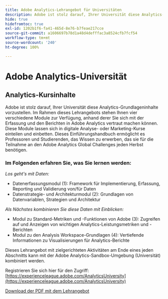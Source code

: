 ```yaml
---
title: Adobe Analytics-Lehrangebot für Universitäten
description: Adobe ist stolz darauf, Ihrer Universität diese Analytics-Grundlageninhalte vorzustellen. Im Rahmen dieses Lehrangebots stehen Ihnen vier verschiedene Module zur Verfügung, anhand derer Sie sich mit der Erfassung und den Berichten in Adobe Analytics vertraut machen können. Diese Module lassen sich in digitale Analyse- oder Marketing-Kurse einteilen und einbetten. Dieses Einführungshandbuch ermöglicht es Professoren und Studierenden, das Wissen zu erwerben, das sie für die Teilnahme an den Adobe Analytics Global Challenges jeden Herbst benötigen.
hide: true
hidefromtoc: true
exl-id: 1202b1f6-fa41-465d-8e76-b7feae217cce
source-git-commit: a1606697b78d1a48d4defffac3a8524cfb7fcf54
workflow-type: tm+mt
source-wordcount: '240'
ht-degree: 100%

---
```


# Adobe Analytics-Universität

## Analytics-Kursinhalte

Adobe ist stolz darauf, Ihrer Universität diese Analytics-Grundlageninhalte vorzustellen. Im Rahmen dieses Lehrangebots stehen Ihnen vier verschiedene Module zur Verfügung, anhand derer Sie sich mit der Erfassung und den Berichten in Adobe Analytics vertraut machen können. Diese Module lassen sich in digitale Analyse- oder Marketing-Kurse einteilen und einbetten. Dieses Einführungshandbuch ermöglicht es Professoren und Studierenden, das Wissen zu erwerben, das sie für die Teilnahme an den Adobe Analytics Global Challenges jeden Herbst benötigen.

### Im Folgenden erfahren Sie, was Sie lernen werden:

*Los geht&#39;s mit Daten:*

* Datenerfassungsmodul (1): Framework für Implementierung, Erfassung, Reporting und Validierung von/für Daten
* Datenstrategie- und Architekturmodul (2): Grundlagen von Datenvariablen, Strategien und Architektur

*Als Nächstes kombinieren Sie diese Daten mit Einblicken:*

* Modul zu Standard-Metriken und -Funktionen von Adobe (3): Zugreifen auf und Anzeigen von wichtigen Analytics-Leistungsmetriken und -Berichten
* Modul zu den Analysis Workspace-Grundlagen (4): Vertiefende Informationen zu Visualisierungen für Analytics-Berichte

Dieses Lehrangebot mit zielgerichteten Aktivitäten am Ende eines jeden Abschnitts kann mit der Adobe Analytics-Sandbox-Umgebung (Universität) kombiniert werden.

Registrieren Sie sich hier für den Zugriff: [https://experienceleague.adobe.com/AnalyticsUniversity](https://experienceleague.adobe.com/AnalyticsUniversity)


[Download der PDF mit dem Lehrangebot](assets/Adobe-Analytics-Curriculum_2021.pdf)
